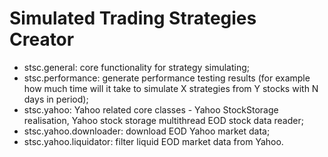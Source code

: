 Simulated Trading Strategies Creator
====================================

 - stsc.general: core functionality for strategy simulating;
 - stsc.performance: generate performance testing results (for example how much time will it take to simulate X strategies from Y stocks with N days in period);
 - stsc.yahoo: Yahoo related core classes - Yahoo StockStorage realisation, Yahoo stock storage multithread EOD stock data reader;
 - stsc.yahoo.downloader: download EOD Yahoo market data;
 - stsc.yahoo.liquidator: filter liquid EOD market data from Yahoo.


